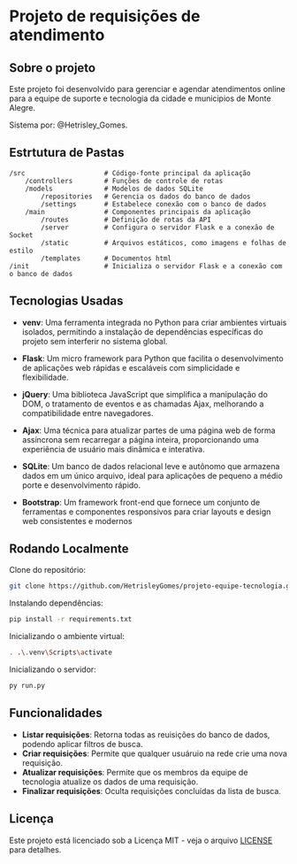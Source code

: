 # Projeto de requisições de atendimento


## Sobre o projeto
Este projeto foi desenvolvido para gerenciar e agendar atendimentos online para a equipe de suporte e tecnologia da cidade e municipios de Monte Alegre.

Sistema por: @Hetrisley_Gomes.

## Estrtutura de Pastas
```
/src                    # Código-fonte principal da aplicação
    /controllers        # Funções de controle de rotas
    /models             # Modelos de dados SQLite
        /repositories   # Gerencia os dados do banco de dados
        /settings       # Estabelece conexão com o banco de dados
    /main               # Componentes principais da aplicação
        /routes         # Definição de rotas da API
        /server         # Configura o servidor Flask e a conexão de Socket
        /static         # Arquivos estáticos, como imagens e folhas de estilo
        /templates      # Documentos html
/init                   # Inicializa o servidor Flask e a conexão com o banco de dados
```

## Tecnologias Usadas
- **venv**: Uma ferramenta integrada no Python para criar ambientes virtuais isolados, permitindo a instalação de dependências específicas do projeto sem interferir no sistema global.

- **Flask**: Um micro framework para Python que facilita o desenvolvimento de aplicações web rápidas e escaláveis com simplicidade e flexibilidade.

- **jQuery**: Uma biblioteca JavaScript que simplifica a manipulação do DOM, o tratamento de eventos e as chamadas Ajax, melhorando a compatibilidade entre navegadores.

- **Ajax**: Uma técnica para atualizar partes de uma página web de forma assíncrona sem recarregar a página inteira, proporcionando uma experiência de usuário mais dinâmica e interativa.

- **SQLite**: Um banco de dados relacional leve e autônomo que armazena dados em um único arquivo, ideal para aplicações de pequeno a médio porte e desenvolvimento rápido.

- **Bootstrap**: Um framework front-end que fornece um conjunto de ferramentas e componentes responsivos para criar layouts e design web consistentes e modernos

## Rodando Localmente
Clone do repositório:
```bash
git clone https://github.com/HetrisleyGomes/projeto-equipe-tecnologia.git
```


Instalando dependências:
```bash
pip install -r requirements.txt
```

Inicializando o ambiente virtual:
```bash
. .\.venv\Scripts\activate
```

Inicializando o servidor:
```bash
py run.py
```

## Funcionalidades
- **Listar requisições**: Retorna todas as reuisições do banco de dados, podendo aplicar filtros de busca.
- **Criar requisições**: Permite que qualquer usuáruio na rede crie uma nova requisição.
- **Atualizar requisições**: Permite que os membros da equipe de tecnologia atualize os dados de uma requisição.
- **Finalizar requisições**: Oculta requisições concluídas da lista de busca.

## Licença
Este projeto está licenciado sob a Licença MIT - veja o arquivo [LICENSE](LICENSE) para detalhes.
